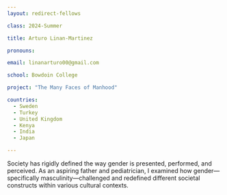 ```yaml
---
layout: redirect-fellows

class: 2024-Summer

title: Arturo Linan-Martinez

pronouns: 

email: linanarturo00@gmail.com 

school: Bowdoin College

project: "The Many Faces of Manhood"

countries:
  - Sweden
  - Turkey
  - United Kingdom
  - Kenya
  - India
  - Japan

---
```


Society has rigidly defined the way gender is presented, performed, and perceived. As an aspiring father and pediatrician, I examined how gender—specifically masculinity—challenged and redefined different societal constructs within various cultural contexts.